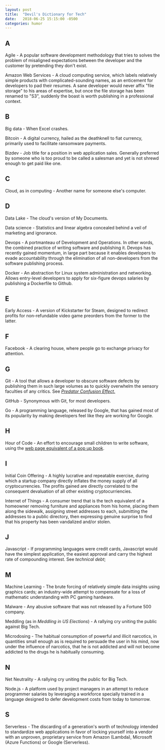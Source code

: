 ```yaml
---
layout: post
title:  "Devil's Dictionary for Tech"
date:   2018-06-25 15:15:00 -0500
categories: humor
---
```


## A ## 
Agile - A popular software development methodology that tries to solves the problem of misaligned expectations between the
developer and the customer by pretending they don't exist.

Amazon Web Services - A cloud computing service, which labels relatively simple products with complicated-sounding
names, as an enticement for developers to pad their resumes.  A sane developer would never affix "file storage" to his
areas of expertise, but once the file storage has been renamed to "S3", suddenly the boast is worth publishing in a
professional context.

## B ##

Big data - When Excel crashes.

Bitcoin - A digital currency, hailed as the deathknell to fiat currency, primarily used to facilitate ransomware 
payments.

Bizdev - Job title for a position in web application sales.  Generally preferred by someone who is too proud to be
called a salesman and yet is not shrewd enough to get paid like one.

## C ##

Cloud, as in computing - Another name for someone else's computer.

## D ##

Data Lake - The cloud's version of My Documents.

Data science - Statistics and linear algebra concealed behind a veil of marketing and ignorance.

Devops - A portmanteau of Development and Operations.  In other words, the combined practice of writing software and
publishing it. Devops has recently gained momentum, in large part because it enables developers to evade accountability
through the elimination of all non-developers from the software publishing process.

Docker - An abstraction for Linux system administration and networking.  Allows entry-level developers to apply for
six-figure devops salaries by publishing a Dockerfile to Github.

## E ##

Early Access - A version of Kickstarter for Steam, designed to redirect profits for non-refundable video game preorders
from the former to the latter.

## F ##

Facebook - A clearing house, where people go to exchange privacy for attention.

## G ##

Git - A tool that allows a developer to obscure software defects by publishing them in such large volumes as to
quickly overwhelm the sensory faculties of any critics.  See [*Predator Confusion Effect*.][0]

GitHub - Synonymous with Git, for most developers.

Go - A programming language, released by Google, that has gained most of its popularity by making developers feel like 
they are working for Google.

## H ##

Hour of Code - An effort to encourage small children to write software, using the [web page equivalent of a pop up book][1].

## I ##

Initial Coin Offering - A highly lucrative and repeatable exercise, during which a startup company directly inflates 
the money supply of all cryptocurrencies. The profits gained are directly correlated to the consequent devaluation of
all other existing cryptocurriencies.

Internet of Things - A consumer trend that is the tech equivalent of a homeowner removing furniture and appliances 
from his home, placing them along the sidewalk, assigning street addresses to each, submitting the addresses 
to a public directory, then expressing genuine surprise to find that his property has been vandalized and/or stolen.

## J ##

Javascript - If programming languages were credit cards, Javascript would have the simplest application, the easiest
approval and carry the highest rate of compounding interest. See *technical debt*;

## M ##

Machine Learning - The brute forcing of relatively simple data insights using graphics cards; an industry-wide attempt 
to compensate for a loss of mathematic understanding with PC gaming hardware.

Malware - Any abusive software that was not released by a Fortune 500 company.

Meddling (as in *Meddling in US Elections*) - A rallying cry uniting the public against Big Tech.

Microdosing - The habitual consumption of powerful and illicit narcotics, in quantities small enough as is required 
to persuade the user in his mind, now under the influence of narcotics, that he is not addicted and will not become 
addicted to the drugs he is habitually consuming.

## N ##

Net Neutrality - A rallying cry uniting the public for Big Tech.

Node.js - A platform used by project managers in an attempt to reduce programmer salaries by leveraging a workforce
specially trained in a language designed to defer development costs from today to tomorrow.

## S ##

Serverless - The discarding of a generation's worth of technology intended to standardize web applications in favor of
locking yourself into a vendor with an unproven, proprietary service from Amazon (Lambda), Microsoft (Azure Functions)
or Google (Serverless).

[0]: https://link.springer.com/article/10.1007%2FBF00177338
[1]: https://studio.code.org/s/frozen/stage/1/puzzle/1
